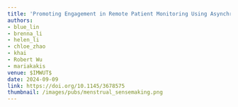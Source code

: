 ```yaml
---
title: 'Promoting Engagement in Remote Patient Monitoring Using Asynchronous Messaging'
authors: 
- blue_lin
- brenna_li
- helen_li
- chloe_zhao
- khai
- Robert Wu
- mariakakis
venue: $IMWUT$
date: 2024-09-09
link: https://doi.org/10.1145/3678575
thumbnail: /images/pubs/menstrual_sensemaking.png
---
```

